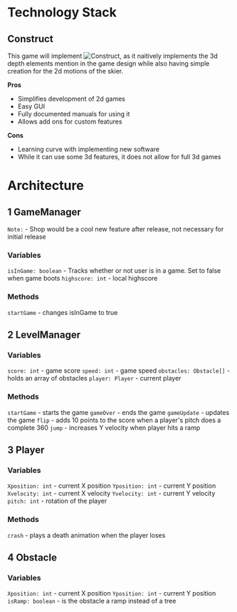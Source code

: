 # Technology Stack

## Construct
This game will implement ![Construct](https://www.construct.net/en/make-games/manuals/construct-3), as it naitively implements the 3d depth elements mention in the game design while also having simple creation for the 2d motions of the skier. 

**Pros**
- Simplifies development of 2d games
- Easy GUI
- Fully documented manuals for using it
- Allows add ons for custom features

**Cons**
- Learning curve with implementing new software
- While it can use some 3d features, it does not allow for full 3d games

# Architecture

## 1 GameManager

`Note:` - Shop would be a cool new feature after release, not necessary for initial release

### Variables

`isInGame: boolean` - Tracks whether or not user is in a game. Set to false when game boots
`highscore: int` - local highscore

### Methods

`startGame` - changes isInGame to true

## 2 LevelManager

### Variables

`score: int` - game score
`speed: int` - game speed
`obstacles: Obstacle[]` - holds an array of obstacles 
`player: Player` - current player

### Methods

`startGame` - starts the game
`gameOver` - ends the game
`gameUpdate` - updates the game
`flip` - adds 10 points to the score when a player's pitch does a complete 360
`jump` - increases Y velocity when player hits a ramp

## 3 Player

### Variables

`Xposition: int` - current X position
`Yposition: int` - current Y position
`Xvelocity: int` - current X velocity
`Yvelocity: int` - current Y velocity
`pitch: int` - rotation of the player

### Methods

`crash` - plays a death animation when the player loses

## 4 Obstacle

### Variables

`Xposition: int` - current X position
`Yposition: int` - current Y position
`isRamp: boolean` - is the obstacle a ramp instead of a tree
